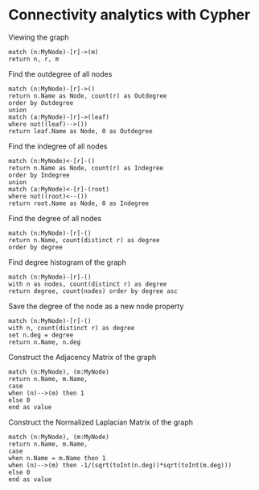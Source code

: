 # Connectivity analytics with Cypher #
Viewing the graph

    match (n:MyNode)-[r]->(m)
    return n, r, m

Find the outdegree of all nodes

    match (n:MyNode)-[r]->()
    return n.Name as Node, count(r) as Outdegree
    order by Outdegree
    union
    match (a:MyNode)-[r]->(leaf)
    where not((leaf)-->())
    return leaf.Name as Node, 0 as Outdegree

Find the indegree of all nodes

    match (n:MyNode)<-[r]-()
    return n.Name as Node, count(r) as Indegree
    order by Indegree
    union
    match (a:MyNode)<-[r]-(root)
    where not((root)<--())
    return root.Name as Node, 0 as Indegree

Find the degree of all nodes

    match (n:MyNode)-[r]-()
    return n.Name, count(distinct r) as degree
    order by degree

Find degree histogram of the graph

    match (n:MyNode)-[r]-()
    with n as nodes, count(distinct r) as degree
    return degree, count(nodes) order by degree asc

Save the degree of the node as a new node property

    match (n:MyNode)-[r]-()
    with n, count(distinct r) as degree
    set n.deg = degree
    return n.Name, n.deg

Construct the Adjacency Matrix of the graph

    match (n:MyNode), (m:MyNode)
    return n.Name, m.Name,
    case
    when (n)-->(m) then 1
    else 0
    end as value

Construct the Normalized Laplacian Matrix of the graph

    match (n:MyNode), (m:MyNode)
    return n.Name, m.Name,
    case
    when n.Name = m.Name then 1
    when (n)-->(m) then -1/(sqrt(toInt(n.deg))*sqrt(toInt(m.deg)))
    else 0
    end as value